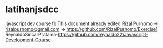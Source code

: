 # latihanjsdcc
javascript dev course fb
This document already edited
Rizal Purnomo -> rizalpurnomo@gmail.com -> https://github.com/RizalPurnomo/Exercise1
ReynaldoSincarPratama-https://github.com/reynaldo22/Javascript-Development-Course
